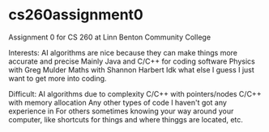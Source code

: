 # cs260assignment0
Assignment 0 for CS 260 at Linn Benton Community College

Interests:
AI algorithms are nice because they can make things more accurate and precise
Mainly Java and C/C++ for coding software
Physics with Greg Mulder
Maths with Shannon Harbert
Idk what else I guess I just want to get more into coding.

Difficult:
AI algorithms due to complexity
C/C++ with pointers/nodes
C/C++ with memory allocation
Any other types of code I haven't got any experience in
For others sometimes knowing your way around your computer, like shortcuts for things and where thinggs are located, etc.
